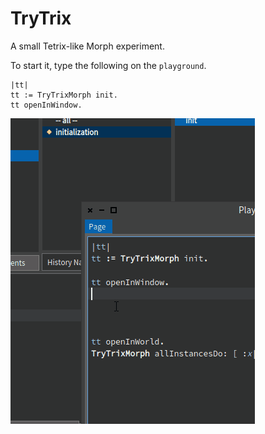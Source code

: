 # TryTrix
A small Tetrix-like Morph experiment.

To start it, type the following on the `playground`.


```
|tt|
tt := TryTrixMorph init.
tt openInWindow.
```

![small animated demo](misc/trytrix1.gif)

